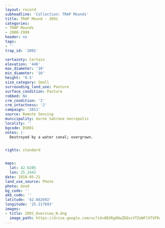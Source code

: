 ```yaml
---
layout: record
subheadline: 'Collection: TRAP Mounds'
title: TRAP Mound - 2091
categories:
- TRAP Mounds
- 2000-2999
header: no
tags:
- ''
trap_id: '2091'

certainty: Certain
elevation: '446'
max_diameter: '10'
min_diameter: '10'
height: '0.5'
size_category: Small
surrounding_land_use: Pasture
surface_condition: Pasture
robbed: No
crm_condition: '2'
crm_intactness: '2'
campaign: '2011'
source: Remote Sensing
municipality: Gorno Sahrane necropolis
locality: ''
bgcode: DS001
notes: |-
  Destroyed by a water canal; overgrown.


rights: standard


maps:
  lat: 42.6285
  lon: 25.2442
date: 2018-05-21
land_use_source: Photo
photo: Good
bg_code: ''
akb_code: ''
latitude: '42.662692'
longitude: '25.217693'
images:
- title: 2091_Overview_N.dng
  image_path: https://drive.google.com/uc?id=0B3Rg88wZDQscVTZoWFlXTVFRcEk
---
```

